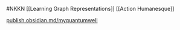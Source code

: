 #NKKN [[Learning Graph Representations]] [[Action Humanesque]]

[publish.obsidian.md/myquantumwell](https://publish.obsidian.md/myquantumwell/Welcome+to+The+Quantum+Well!)


